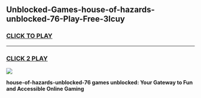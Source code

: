 
## Unblocked-Games-house-of-hazards-unblocked-76-Play-Free-3lcuy
<h3>
<a href="https://premium76.site?title=house-of-hazards-unblocked-76&ref=18A1">CLICK TO PLAY</a></h3>
<hr>

<h3>
<a href="https://premium76.site?title=house-of-hazards-unblocked-76&ref=18A1">CLICK 2 PLAY</a>
  
</h3>

<a href="https://premium76.site?title=house-of-hazards-unblocked-76&ref=18A1"><img src="https://clearcache.store/games.png"></a>


**house-of-hazards-unblocked-76 games unblocked: Your Gateway to Fun and Accessible Online Gaming**
